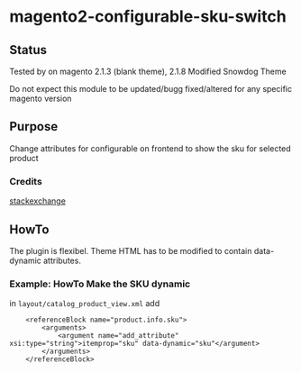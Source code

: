 # magento2-configurable-sku-switch

## Status

Tested by on magento 2.1.3 (blank theme), 2.1.8 Modified Snowdog Theme

Do not expect this module to be updated/bugg fixed/altered for any specific magento version

## Purpose
Change attributes for configurable on frontend to show the sku for selected product

### Credits
[stackexchange](http://magento.stackexchange.com/questions/130128/magento-2-why-do-sku-not-change-dynamically-in-configurable-product-view-page/130148)


## HowTo

The plugin is flexibel. Theme HTML has to be modified to contain data-dynamic attributes.

### Example: HowTo Make the SKU dynamic 

in `layout/catalog_product_view.xml` add

        <referenceBlock name="product.info.sku">
            <arguments>
                <argument name="add_attribute" xsi:type="string">itemprop="sku" data-dynamic="sku"</argument>
            </arguments>
        </referenceBlock>
